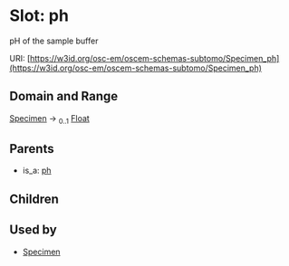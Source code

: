 
# Slot: ph

pH of the sample buffer

URI: [https://w3id.org/osc-em/oscem-schemas-subtomo/Specimen_ph](https://w3id.org/osc-em/oscem-schemas-subtomo/Specimen_ph)


## Domain and Range

[Specimen](Specimen.md) &#8594;  <sub>0..1</sub> [Float](types/Float.md)

## Parents

 *  is_a: [ph](ph.md)

## Children


## Used by

 * [Specimen](Specimen.md)
